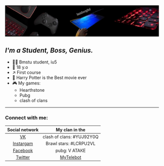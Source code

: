 ![2](lamborgini.jpg)
## *I'm a Student, Boss, Genius.*

- 👨‍💻 Bmstu student, iu5
- 🤵 18 y.o
- ↗️ First course 
- 🧙 Harry Potter is the Best movie ever
- 🎮 My games:
  - Hearthstone
  - Pubg
  - clash of clans

---

### Connect with me:

| Social network | My clan in the | 
|:-------:|:---:|
|[VK](https://vk.com/boss_permyakoovv)| clash of clans: #YUJ92Y0Q    |
|[Instargam](https://www.instagram.com/permyakoovv/)|Brawl stars: #LCRPU2VL  
|[Facebook](https://www.facebook.com/profile.php?id=100021715921839) | pubg: V АТАКЕ|
|[Twitter](https://twitter.com/Iw7j0jNeuWDUqHl?t=odDCZphkmZ1jTlXyDMDN2g&s=09) |[MyTelebot](https://t.me/Di_rom_pa_bot)| 
